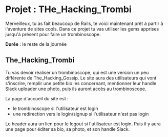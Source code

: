 # Projet : THe_Hacking_Trombi
Merveilleux, tu as fait beaucoup de Rails, te voici maintenant prêt à partir à l'aventure de sites cools. Dans ce projet tu vas utiliser les gems apprises jusqu'à présent pour faire un trombinoscope.

**Durée** : le reste de la journée

## The_Hacking_Trombi
Tu vas devoir réaliser un trombinoscope, qui est une version un peu différente de The_Hacking_Gossip. Le site aura des utilisateurs qui vont s'inscrire, remplir une petite bio les concernant, mentionner leur handle Slack uploader une photo, puis ils auront accès au trombinoscope.

La page d'accueil du site est :

- le trombinoscope si l'utilisateur est login
- une redirection vers le login/signup si l'utilisateur n'est pas login

Le header aura un lien pour le logout si l'utilisateur est login. Puis il y aura une page pour éditer sa bio, sa photo, et son handle Slack.